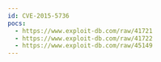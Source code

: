 ```yaml
---
id: CVE-2015-5736
pocs:
  - https://www.exploit-db.com/raw/41721
  - https://www.exploit-db.com/raw/41722
  - https://www.exploit-db.com/raw/45149
---
```

